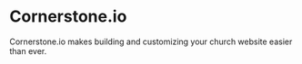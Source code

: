 # Cornerstone.io
Cornerstone.io makes building and customizing your church website easier than ever.
